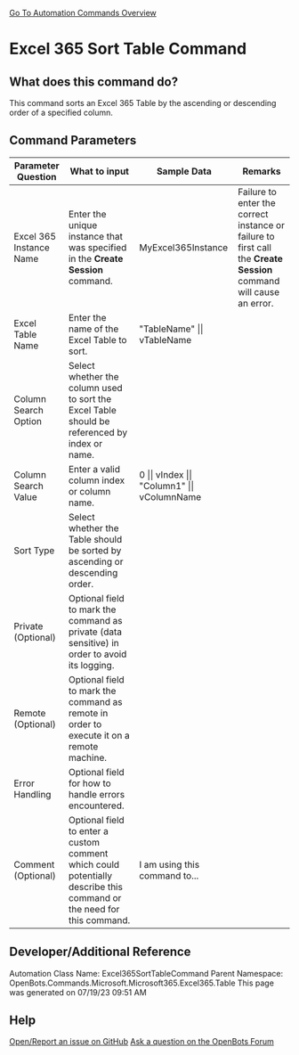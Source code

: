 <!--TITLE: Excel 365 Sort Table Command -->
<!-- SUBTITLE: a command in the Microsoft Commands\Microsoft 365\Excel 365\Table group. -->
[Go To Automation Commands Overview](/automation-commands)


# Excel 365 Sort Table Command


## What does this command do?
This command sorts an Excel 365 Table by the ascending or descending order of a specified column.


## Command Parameters
| Parameter Question   	| What to input  	|  Sample Data 	| Remarks  	|
| ---                    | ---               | ---           | ---       |
|Excel 365 Instance Name|Enter the unique instance that was specified in the **Create Session** command.|MyExcel365Instance|Failure to enter the correct instance or failure to first call the **Create Session** command will cause an error.|
|Excel Table Name|Enter the name of the Excel Table to sort.|"TableName" \|\| vTableName||
|Column Search Option|Select whether the column used to sort the Excel Table should be referenced by index or name.|||
|Column Search Value|Enter a valid column index or column name.|0 \|\| vIndex \|\| "Column1" \|\| vColumnName||
|Sort Type|Select whether the Table should be sorted by ascending or descending order.|||
|Private (Optional)|Optional field to mark the command as private (data sensitive) in order to avoid its logging.|||
|Remote (Optional)|Optional field to mark the command as remote in order to execute it on a remote machine.|||
|Error Handling|Optional field for how to handle errors encountered.|||
|Comment (Optional)|Optional field to enter a custom comment which could potentially describe this command or the need for this command.|I am using this command to...||


## Developer/Additional Reference
Automation Class Name: Excel365SortTableCommand
Parent Namespace: OpenBots.Commands.Microsoft.Microsoft365.Excel365.Table
This page was generated on 07/19/23 09:51 AM


## Help
[Open/Report an issue on GitHub](https://github.com/OpenBotsAI/OpenBots.Studio/issues/new)
[Ask a question on the OpenBots Forum](https://openbots.ai/forums/)

